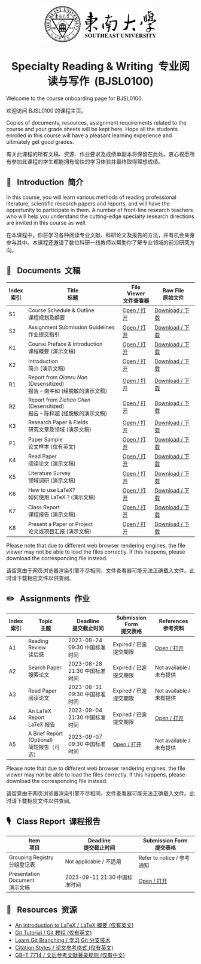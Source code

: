 <p align="center"><img src="Images/I0%20-%20SEU%20Mark.png" width="300"></p>  
<h1 align="center">Specialty Reading & Writing&nbsp;&nbsp;专业阅读与写作&nbsp;&nbsp;(BJSL0100)</h1>  

Welcome to the course onboarding page for BJSL0100.  
  
欢迎访问 BJSL0100 的课程主页。  
  
Copies of documents, resources, assignment requirements related to the course and your grade sheets will be kept here. Hope all the students enrolled in this course will have a pleasant learning experience and ultimately get good grades.  
  
有关此课程的所有文稿、资源、作业要求及成绩单副本将保留在此处。衷心祝愿所有参加此课程的学生都能拥有愉快的学习体验并最终取得理想成绩。  
## 📌&nbsp;&nbsp;&nbsp;Introduction&nbsp;&nbsp;简介
In this course, you will learn various methods of reading professional literature, scientific research papers and reports, and will have the opportunity to participate in them. A number of front-line research teachers who will help you understand the cutting-edge specialty research directions are invited in this course as well.
  
在本课程中，你将学习各种阅读专业文献、科研论文及报告的方法，并有机会亲身参与其中。本课程还邀请了数位科研一线教师以帮助你了解专业领域的前沿研究方向。  
## 📄&nbsp;&nbsp;&nbsp;Documents&nbsp;&nbsp;文稿
| Index<br>索引 | Title<br>标题 | File Viewer<br>文件查看器 | Raw File<br>原始文件 |
| - | - | -| - |
| S1 | Course Schedule & Outline<br>课程规划及纲要 | [Open / 打开](Documents/S1%20-%20Course%20Schedule%20&%20Outline.pdf) | [Download / 下载](https://raw.githubusercontent.com/Hades2736/bjsl0100/main/Documents/S1%20-%20Course%20Schedule%20&%20Outline.pdf) |
| S2 | Assignment Submission Guidelines<br>作业提交指引 | [Open / 打开](Documents/S2%20-%20Assignment%20Submission%20Guidelines.pdf) | [Download / 下载](https://raw.githubusercontent.com/Hades2736/bjsl0100/main/Documents/S2%20-%20Assignment%20Submission%20Guidelines.pdf) |
| K1 | Course Preface & Introduction<br>课程概要 (演示文稿) | [Open / 打开](Documents/K1%20-%20Course%20Preface%20&%20Introduction.pdf) | [Download / 下载](https://raw.githubusercontent.com/Hades2736/bjsl0100/main/Documents/K1%20-%20Course%20Preface%20&%20Introduction.pdf) |
| K2 | Introduction<br>简介 (演示文稿) | [Open / 打开](Documents/K2%20-%20Introduction.pdf) | [Download / 下载](https://raw.githubusercontent.com/Hades2736/bjsl0100/main/Documents/K2%20-%20Introduction.pdf) |
| R1 | Report from *Qianru Nan* (Desensitized)<br>报告 – 南芊如 (经脱敏的演示文稿) | [Open / 打开](Documents/R1%20-%20Qianru%20Nan.pdf) | [Download / 下载](https://raw.githubusercontent.com/Hades2736/bjsl0100/main/Documents/R1%20-%20Qianru%20Nan.pdf) |
| R2 | Report from *Zichao Chen* (Desensitized)<br>报告 – 陈梓超 (经脱敏的演示文稿) | [Open / 打开](Documents/R2%20-%20Zichao%20Chen.pdf) | [Download / 下载](https://raw.githubusercontent.com/Hades2736/bjsl0100/main/Documents/R2%20-%20Zichao%20Chen.pdf) |
| K3 | Research Paper & Fields<br>研究文章及领域 (演示文稿) | [Open / 打开](Documents/K3%20-%20Research%20Paper%20&%20Fields.pdf) | [Download / 下载](https://raw.githubusercontent.com/Hades2736/bjsl0100/main/Documents/K3%20-%20Research%20Paper%20&%20Fields.pdf) |
| P1 | Paper Sample<br>论文样本 (仅有英文) | [Open / 打开](Documents/P1%20-%20Exploring%20Intention%20Communication%20for%20Multi-User%20Locomotion%20in%20Virtual%20Reality.pdf) | [Download / 下载](https://raw.githubusercontent.com/Hades2736/bjsl0100/main/Documents/P1%20-%20Exploring%20Intention%20Communication%20for%20Multi-User%20Locomotion%20in%20Virtual%20Reality.pdf) |
| K4 | Read Paper<br>阅读论文 (演示文稿) | [Open / 打开](Documents/K4%20-%20Read%20Paper.pdf) | [Download / 下载](https://raw.githubusercontent.com/Hades2736/bjsl0100/main/Documents/K4%20-%20Read%20Paper.pdf) |
| K5 | Literature Survey<br>领域调研 (演示文稿) | [Open / 打开](Documents/K5%20-%20Literature%20Survey.pdf) | [Download / 下载](https://raw.githubusercontent.com/Hades2736/bjsl0100/main/Documents/K5%20-%20Literature%20Survey.pdf) |
| K6 | How to use LaTeX?<br>如何使用 LaTeX？(演示文稿) | [Open / 打开](Documents/K6%20-%20How%20to%20use%20LaTeX%3F.pdf) | [Download / 下载](https://raw.githubusercontent.com/Hades2736/bjsl0100/main/Documents/K6%20-%20How%20to%20use%20LaTeX%3F.pdf) |
| K7 | Class Report<br>课程报告 (演示文稿) | [Open / 打开](Documents/K7%20-%20Class%20Report.pdf) | [Download / 下载](https://raw.githubusercontent.com/Hades2736/bjsl0100/main/Documents/K7%20-%20Class%20Report.pdf) |
| K8 | Present a Paper or Project<br>论文或项目汇报 (演示文稿) | [Open / 打开](Documents/K8%20-%20Present%20a%20Paper%20or%20Project.pdf) | [Download / 下载](https://raw.githubusercontent.com/Hades2736/bjsl0100/main/Documents/K8%20-%20Present%20a%20Paper%20or%20Project.pdf) |

Please note that due to different web browser rendering engines, the file viewer may not be able to load the files correctly. If this happens, please download the corresponding file instead.

请留意由于网页浏览器渲染引擎不尽相同，文件查看器可能无法正确载入文件。此时请下载相应文件以供查阅。
## ✏️&nbsp;&nbsp;&nbsp;Assignments&nbsp;&nbsp;作业
| Index<br>索引 | Topic<br>主题 | Deadline<br>提交截止时间 | Submission Form<br>提交表格 | References<br>参考资料 |
| - | - | - | - | - |
| A1 | Reading Review<br>读后感 | 2023-08-24 09:30 中国标准时间 | Expired / 已逾提交期限 | [Open / 打开](Documents/A1%20-%20You%20and%20Your%20Research.pdf) |
| A2 | Search Paper<br>搜索论文 | 2023-08-28 21:30 中国标准时间 | Expired / 已逾提交期限 | Not available / 未有提供 |
| A3 | Read Paper<br>阅读论文 | 2023-08-31 09:30 中国标准时间 | Expired / 已逾提交期限 | Not available / 未有提供 |
| A4 | An LaTeX Report<br>LaTeX 报告 | 2023-09-04 21:30 中国标准时间 | Expired / 已逾提交期限 | [Open / 打开](https://www.overleaf.com/read/mpkwcxkyzjkn) |
| A5 | A Brief Report (Optional)<br>简短报告（可选） | 2023-09-07 09:30 中国标准时间 | [Open / 打开](https://send2me.cn/D79G6HFS/SIOh-z1FUCYh_g) | Not available / 未有提供 |

Please note that due to different web browser rendering engines, the file viewer may not be able to load the files correctly. If this happens, please download the corresponding file instead.

请留意由于网页浏览器渲染引擎不尽相同，文件查看器可能无法正确载入文件。此时请下载相应文件以供查阅。
## 🎙️&nbsp;&nbsp;&nbsp;Class Report&nbsp;&nbsp;课程报告
| Item<br>项目 | Deadline<br>提交截止时间 | Submission Form<br>提交表格 |
| - | - | - |
| Grouping Registry<br>分组登记表 | Not applicable / 不适用 | Refer to notice / 参考通知 |
| Presentation Document<br>演示文稿 | 2023-09-11 21:30 中国标准时间 | [Open / 打开](https://send2me.cn/Vwr9gb8q/SyGSss0mu2nRDA) |
## 🔗&nbsp;&nbsp;&nbsp;Resources&nbsp;&nbsp;资源
- [An introduction to LaTeX / LaTeX 概要 (仅有英文)](https://www.latex-project.org/about/)
- [Git Tutorial / Git 教程 (仅有英文)](https://www.javatpoint.com/git)
- [Learn Git Branching / 学习 Git 分支技术](https://learngitbranching.js.org/?locale=zh_CN)
- [Citation Styles / 论文参考格式 (仅有英文)](https://pitt.libguides.com/citationhelp)
- [GB–T 7714 / 文后参考文献著录规则 (仅有中文)](https://jsjyxy.wzu.edu.cn/__local/2/A9/A7/883072A9FE29CC97386604E7682_674D278A_5C812.pdf?e=.pdf)
